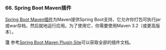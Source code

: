 ### 66. Spring Boot Maven插件

[Spring Boot Maven插件](https://docs.spring.io/spring-boot/docs/2.0.0.M5/maven-plugin/)为Maven提供Spring Boot支持，它允许你打包可执行jar或war存档，然后就地运行应用。为了使用它，你需要使用Maven 3.2（或更高版本）。

**注** 参考[Spring Boot Maven Plugin Site](https://docs.spring.io/spring-boot/docs/2.0.0.M5/maven-plugin//)可以获取全部的插件文档。
